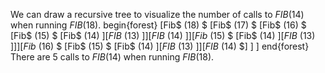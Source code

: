 We can draw a recursive tree to visualize the number of calls to $FIB(14)$ when running $FIB(18)$. 
begin{forest}
[Fib$ (18) $
		[Fib$ (17) $
				[Fib$ (16) $
						[Fib$ (15) $
								[Fib$ (14) $]
									[FIB$ (13) $]
							]
							[FIB$ (14) $]
					]
					[Fib$ (15) $
						[Fib$ (14) $]
							[FIB$ (13) $]
					]
			]
			[Fib$ (16) $
				[Fib$ (15) $
						[Fib$ (14) $]
							[FIB$ (13) $]
					]
					[FIB$ (14) $]
			]
	]
end{forest} 
There are 5 calls to $FIB(14)$ when running $FIB(18)$.
